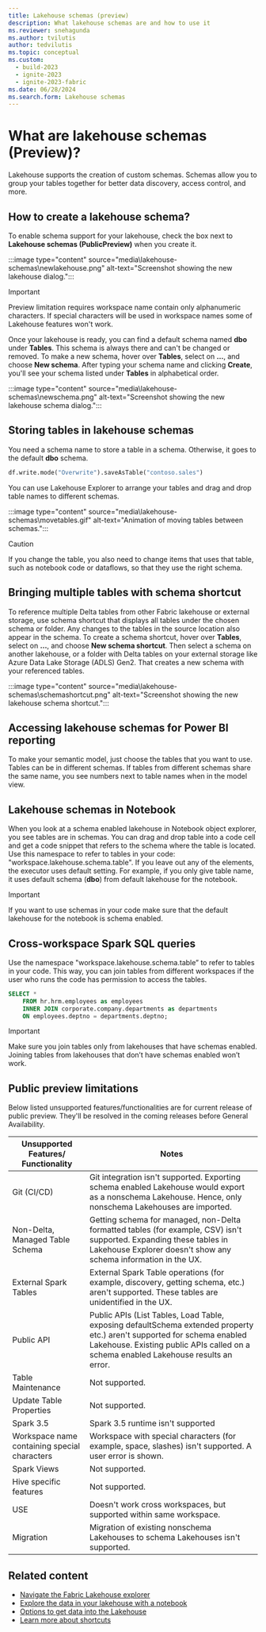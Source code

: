 ```yaml
---
title: Lakehouse schemas (preview)
description: What lakehouse schemas are and how to use it
ms.reviewer: snehagunda
ms.author: tvilutis
author: tedvilutis
ms.topic: conceptual
ms.custom:
  - build-2023
  - ignite-2023
  - ignite-2023-fabric
ms.date: 06/28/2024
ms.search.form: Lakehouse schemas
---
```


# What are lakehouse schemas (Preview)?

Lakehouse supports the creation of custom schemas. Schemas allow you to group your tables together for better data discovery, access control, and more.

## How to create a lakehouse schema?

To enable schema support for your lakehouse, check the box next to **Lakehouse schemas (PublicPreview)** when you create it.

:::image type="content" source="media\lakehouse-schemas\newlakehouse.png" alt-text="Screenshot showing the new lakehouse dialog.":::

> [!IMPORTANT]
> Preview limitation requires workspace name contain only alphanumeric characters. If special characters will be used in workspace names some of Lakehouse features won't work.

Once your lakehouse is ready, you can find a default schema named **dbo** under **Tables**. This schema is always there and can't be changed or removed. To make a new schema, hover over **Tables**, select on **…**, and choose **New schema**. After typing your schema name and clicking **Create**, you'll see your schema listed under **Tables** in alphabetical order.

:::image type="content" source="media\lakehouse-schemas\newschema.png" alt-text="Screenshot showing the new lakehouse schema dialog.":::


## Storing tables in lakehouse schemas

You need a schema name to store a table in a schema. Otherwise, it goes to the default **dbo** schema.

```python
df.write.mode("Overwrite").saveAsTable("contoso.sales")
```

You can use Lakehouse Explorer to arrange your tables and drag and drop table names to different schemas.

:::image type="content" source="media\lakehouse-schemas\movetables.gif" alt-text="Animation of moving tables between schemas.":::

> [!CAUTION]
> If you change the table, you also need to change items that uses that table, such as notebook code or dataflows, so that they use the right schema.

## Bringing multiple tables with schema shortcut

To reference multiple Delta tables from other Fabric lakehouse or external storage, use schema shortcut that displays all tables under the chosen schema or folder. Any changes to the tables in the source location also appear in the schema. To create a schema shortcut, hover over **Tables**, select on **…**, and choose **New schema shortcut**. Then select a schema on another lakehouse, or a folder with Delta tables on your external storage like Azure Data Lake Storage (ADLS) Gen2. That creates a new schema with your referenced tables.

:::image type="content" source="media\lakehouse-schemas\schemashortcut.png" alt-text="Screenshot showing the new lakehouse schema shortcut.":::

## Accessing lakehouse schemas for Power BI reporting

To make your semantic model, just choose the tables that you want to use. Tables can be in different schemas. If tables from different schemas share the same name, you see numbers next to table names when in the model view.

## Lakehouse schemas in Notebook

When you look at a schema enabled lakehouse in Notebook object explorer, you see tables are in schemas. You can drag and drop table into a code cell and get a code snippet that refers to the schema where the table is located. Use this namespace to refer to tables in your code: "workspace.lakehouse.schema.table". If you leave out any of the elements, the executor uses default setting. For example, if you only give table name, it uses default schema (**dbo**) from default lakehouse for the notebook.

> [!IMPORTANT]
> If you want to use schemas in your code make sure that the default lakehouse for the notebook is schema enabled.

## Cross-workspace Spark SQL queries

Use the namespace "workspace.lakehouse.schema.table” to refer to tables in your code. This way, you can join tables from different workspaces if the user who runs the code has permission to access the tables.

```sql
SELECT * 
    FROM hr.hrm.employees as employees 
    INNER JOIN corporate.company.departments as departments
    ON employees.deptno = departments.deptno;
```

> [!IMPORTANT]
> Make sure you join tables only from lakehouses that have schemas enabled. Joining tables from lakehouses that don’t have schemas enabled won’t work.

## Public preview limitations

Below listed unsupported features/functionalities are for current release of public preview. They'll be resolved in the coming releases before General Availability.

| Unsupported Features/ Functionality | Notes |
|-|-|
| Git (CI/CD)	| Git integration isn't supported. Exporting schema enabled Lakehouse would export as a nonschema Lakehouse. Hence, only nonschema Lakehouses are imported.|
| Non-Delta, Managed Table Schema	| Getting schema for managed, non-Delta formatted tables (for example, CSV) isn't supported. Expanding these tables in Lakehouse Explorer doesn't show any schema information in the UX. |
| External Spark Tables	| External Spark Table operations (for example, discovery, getting schema, etc.) aren't supported. These tables are unidentified in the UX. |
| Public API	| Public APIs (List Tables, Load Table, exposing defaultSchema extended property etc.) aren't supported for schema enabled Lakehouse. Existing public APIs called on a schema enabled Lakehouse results an error. |
| Table Maintenance	| Not supported. |
| Update Table Properties	 | Not supported. |
| Spark 3.5	| Spark 3.5 runtime isn't supported |
| Workspace name containing special characters	| Workspace with special characters (for example, space, slashes) isn't supported. A user error is shown. |
| Spark Views | Not supported. |
| Hive specific features | Not supported. |
| USE <schemaName> | Doesn't work cross workspaces, but supported within same workspace. |
| Migration	| Migration of existing nonschema Lakehouses to schema Lakehouses isn't supported. |


## Related content

- [Navigate the Fabric Lakehouse explorer](navigate-lakehouse-explorer.md)
- [Explore the data in your lakehouse with a notebook](lakehouse-notebook-explore.md)
- [Options to get data into the Lakehouse](load-data-lakehouse.md)
- [Learn more about shortcuts](../onelake/onelake-shortcuts.md)